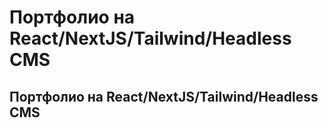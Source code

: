 # Портфолио на React/NextJS/Tailwind/Headless CMS

## Портфолио на React/NextJS/Tailwind/Headless CMS
